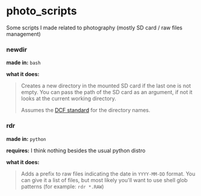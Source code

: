 # photo_scripts
Some scripts I made related to photography (mostly SD card / raw files management)


### newdir
**made in:** `bash`

**what it does:**
> Creates a new directory in the mounted SD card if the last one is not empty.
> You can pass the path of the SD card as an argument, if not it looks at the 
> current working directory.
>
> Assumes the [DCF standard](https://en.wikipedia.org/wiki/Design_rule_for_Camera_File_system)
> for the directory names.


### rdr
**made in:** `python`

**requires:** I think nothing besides the usual python distro

**what it does:**
> Adds a prefix to raw files indicating the date in `YYYY-MM-DD` format. You 
> can give it a list of files, but most likely you'll want to use shell glob
> patterns (for example: `rdr *.RAW`)

